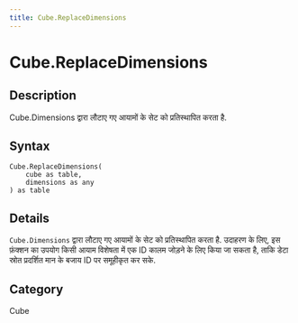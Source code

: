 ```yaml
---
title: Cube.ReplaceDimensions
---
```


# Cube.ReplaceDimensions


## Description

Cube.Dimensions द्वारा लौटाए गए आयामों के सेट को प्रतिस्थापित करता है.


## Syntax

```powerquery
Cube.ReplaceDimensions(
    cube as table,
    dimensions as any
) as table
```


## Details

<code>Cube.Dimensions</code> द्वारा लौटाए गए आयामों के सेट को प्रतिस्थापित करता है.    उदाहरण के लिए, इस फ़ंक्शन का उपयोग किसी आयाम विशेषता में एक ID कालम जोड़ने के लिए किया जा सकता है, ताकि डेटा स्रोत प्रदर्शित मान के बजाय ID पर समूहीकृत कर सके.



## Category
Cube
